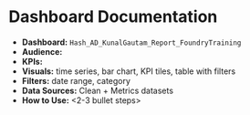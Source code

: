 # Dashboard Documentation

- **Dashboard:** `Hash_AD_KunalGautam_Report_FoundryTraining`
- **Audience:** <who>
- **KPIs:** <list>
- **Visuals:** time series, bar chart, KPI tiles, table with filters
- **Filters:** date range, category
- **Data Sources:** Clean + Metrics datasets
- **How to Use:** <2-3 bullet steps>
